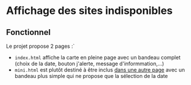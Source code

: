 # Affichage des sites indisponibles

## Fonctionnel

Le projet propose 2 pages :`

- `index.html` affiche la carte en pleine page avec un bandeau complet (choix de la date, bouton j'alerte, message d'informmation,…)
- `mini.html` est plutôt destiné à être inclus [dans une autre page](https://www.arcep.fr/cartes-et-donnees/suivi-du-new-deal-mobile.html#c31155) avec un bandeau plus simple qui ne propose que la sélection de la date
